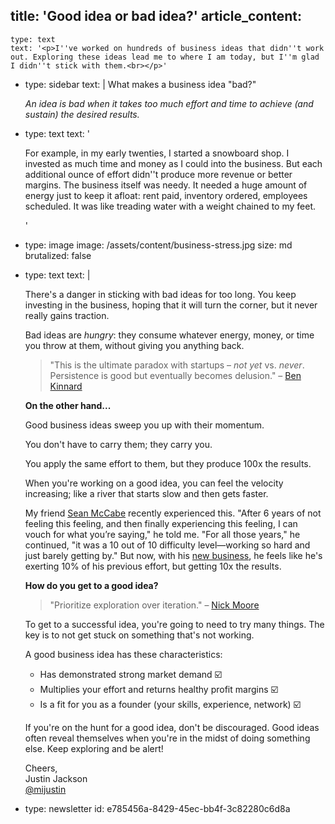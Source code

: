 title: 'Good idea or bad idea?'
article_content:
  -
    type: text
    text: '<p>I''ve worked on hundreds of business ideas that didn''t work out. Exploring these ideas lead me to where I am today, but I''m glad I didn''t stick with them.<br></p>'
  -
    type: sidebar
    text: |
      What makes a business idea "bad?"
      
      _An idea is bad when it takes too much effort and time to achieve (and sustain) the desired results._
  -
    type: text
    text: '<p>For example, in my early twenties, I started a snowboard shop. I invested as much time and money as I could into the business. But each additional ounce of effort didn''t produce more revenue or better margins. The business itself was needy. It needed a huge amount of energy just to keep it afloat: rent paid, inventory ordered, employees scheduled. It was like treading water with a weight chained to my feet.</p>'
  -
    type: image
    image: /assets/content/business-stress.jpg
    size: md
    brutalized: false
  -
    type: text
    text: |
      <p>There's a danger in sticking with bad ideas for too long. You keep investing in the business, hoping that it will turn the corner, but it never really gains traction.</p><p>Bad ideas are <i>hungry</i>: they consume whatever energy, money, or time you throw at them, without giving you anything back.</p><blockquote><p>"This is the ultimate paradox with startups –&nbsp;<i>not yet</i>&nbsp;vs.&nbsp;<i>never</i>. Persistence is good but eventually becomes delusion." –&nbsp;<a href="https://twitter.com/HolfolioBen/status/1296565549619699713">Ben Kinnard</a></p></blockquote><p><b>On the other hand...</b></p><p>Good business ideas sweep you up with their momentum.&nbsp;</p><p>You don't have to carry them; they carry you.
      
      You apply the same effort to them, but they produce 100x the results.</p><p>When you're working on a good idea, you can feel the velocity increasing; like a river that starts slow and then gets faster.</p><p>My friend <a href="https://twitter.com/seanwes/status/1296610581386891264">Sean McCabe</a> recently experienced this. "After 6 years of not feeling this feeling, and then finally experiencing this feeling, I can vouch for what you’re saying," he told me. "For all those years," he continued, "it was a 10 out of 10 difficulty level—working so hard and just barely getting by." But now, with his <a href="https://seanwes.com/contact/?inquiry_type=seanwes%20media">new business</a>, he feels like he's exerting 10% of his previous effort, but getting 10x the results.</p><p><b>How do you get to a good idea?</b></p><blockquote><p>"Prioritize exploration over iteration." – <a href="https://twitter.com/nickwritesit/status/1296572227488546822">Nick Moore</a></p></blockquote><p>To get to a successful idea, you're going to need to try many things. The key is to not get stuck on something that's not working.</p><p>A good business idea has these characteristics:</p><ul><li>Has demonstrated strong market demand ☑️<br></li><li>Multiplies your effort and returns healthy profit margins ☑️</li><li>Is a fit for you as a founder (your skills, experience, network) ☑️</li></ul><p>If you're on the hunt for a good idea, don't be discouraged. Good ideas often reveal themselves when you're in the midst of doing something else. Keep exploring and be alert!</p><p>Cheers,<br>Justin Jackson<br><a href="https://twitter.com/mijustin">@mijustin</a></p>
  -
    type: newsletter
id: e785456a-8429-45ec-bb4f-3c82280c6d8a
